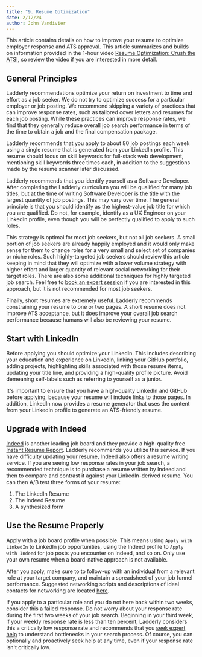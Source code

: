 ```yaml
---
title: "9. Resume Optimization"
date: 2/12/24
author: John Vandivier
---
```


This article contains details on how to improve your resume to optimize employer response and ATS approval. This article summarizes and builds on information provided in the 1-hour video [Resume Optimization: Crush the ATS!](https://www.youtube.com/watch?v=4VcgUw_ZFFk), so review the video if you are interested in more detail.

## General Principles

Ladderly recommendations optimize your return on investment to time and effort as a job seeker. We do not try to optimize success for a particular employer or job posting. We recommend skipping a variety of practices that can improve response rates, such as tailored cover letters and resumes for each job posting. While these practices can improve response rates, we find that they generally reduce overall job search performance in terms of the time to obtain a job and the final compensation package.

Ladderly recommends that you apply to about 80 job postings each week using a single resume that is generated from your LinkedIn profile. This resume should focus on skill keywords for full-stack web development, mentioning skill keywords three times each, in addition to the suggestions made by the resume scanner later discussed.

Ladderly recommends that you identify yourself as a Software Developer. After completing the Ladderly curriculum you will be qualified for many job titles, but at the time of writing Software Developer is the title with the largest quantity of job postings. This may vary over time. The general principle is that you should identify as the highest-value job title for which you are qualified. Do not, for example, identify as a UX Engineer on your LinkedIn profile, even though you will be perfectly qualified to apply to such roles.

This strategy is optimal for most job seekers, but not all job seekers. A small portion of job seekers are already happily employed and it would only make sense for them to change roles for a very small and select set of companies or niche roles. Such highly-targeted job seekers should review this article keeping in mind that they will optimize with a lower volume strategy with higher effort and larger quantity of relevant social networking for their target roles. There are also some additional techniques for highly targeted job search. Feel free to [book an expert session](https://buy.stripe.com/cN2bMfbOQ2CX5dC7su) if you are interested in this approach, but it is not recommended for most job seekers.

Finally, short resumes are extremely useful. Ladderly recommends constraining your resume to one or two pages. A short resume does not improve ATS acceptance, but it does improve your overall job search performance because humans will also be reviewing your resume.

## Start with LinkedIn

Before applying you should optimize your LinkedIn. This includes describing your education and experience on LinkedIn, linking your GitHub portfolio, adding projects, highlighting skills associated with those resume items, updating your title line, and providing a high-quality profile picture. Avoid demeaning self-labels such as referring to yourself as a junior.

It's important to ensure that you have a high-quality LinkedIn and GitHub before applying, because your resume will include links to those pages. In addition, LinkedIn now provides a resume generator that uses the content from your LinkedIn profile to generate an ATS-friendly resume.

## Upgrade with Indeed

[Indeed](https://www.indeed.com/) is another leading job board and they provide a high-quality free [Instant Resume Report](https://www.indeed.com/career-services/resume-help/resume-review/). Ladderly recommends you utilize this service. If you have difficulty updating your resume, Indeed also offers a resume writing service. If you are seeing low response rates in your job search, a recommended technique is to purchase a resume written by Indeed and then to compare and contrast it against your LinkedIn-derived resume. You can then A/B test three forms of your resume:

1. The LinkedIn Resume
2. The Indeed Resume
3. A synthesized form

## Use the Resume Properly

Apply with a job board profile when possible. This means using `Apply with LinkedIn` to LinkedIn job opportunities, using the Indeed profile to `Apply with Indeed` for job posts you encounter on Indeed, and so on. Only use your own resume when a board-native approach is not available.

After you apply, make sure to to follow-up with an individual from a relevant role at your target company, and maintain a spreadsheet of your job funnel performance. Suggested networking scripts and descriptions of ideal contacts for networking are located [here](https://github.com/Vandivier/ladderly-slides/blob/main/docs/NETWORKING-SCRIPTS.md).

If you apply to a particular role and you do not here back within two weeks, consider this a failed response. Do not worry about your response rate during the first two weeks of your job search. Beginning in your third week, if your weekly response rate is less than ten percent, Ladderly considers this a critically low response rate and recommends that you [seek expert help](https://buy.stripe.com/cN2bMfbOQ2CX5dC7su) to understand bottlenecks in your search process. Of course, you can optionally and proactively seek help at any time, even if your response rate isn't critically low.

